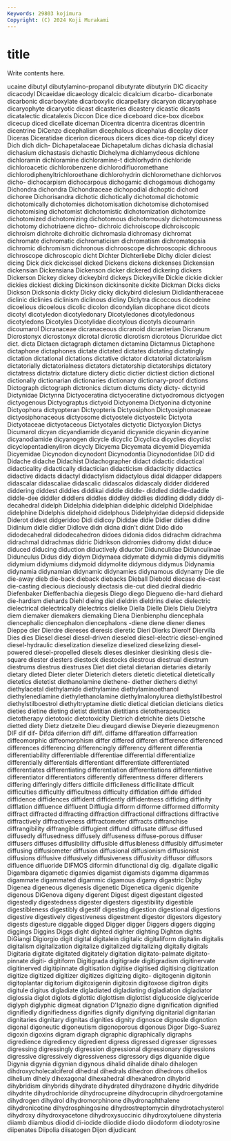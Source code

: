 ```yaml
---
Keywords: 29803 kojimura
Copyright: (C) 2024 Koji Murakami
---
```


# title

Write contents here.



ucaine dibutyl dibutylamino-propanol dibutyrate dibutyrin DIC
dicacity dicacodyl Dicaeidae dicaeology dicalcic dicalcium dicarbo- dicarbonate dicarbonic dicarboxylate
dicarboxylic dicarpellary dicaryon dicaryophase dicaryophyte dicaryotic dicast dicasteries dicastery dicastic
dicasts dicatalectic dicatalexis Diccon Dice dice diceboard dice-box dicebox dicecup
diced dicellate diceman Dicentra dicentra dicentras dicentrin dicentrine DiCenzo dicephalism
dicephalous dicephalus diceplay dicer Diceras Diceratidae dicerion dicerous dicers dices
dice-top dicetyl dicey Dich dich dich- Dichapetalaceae Dichapetalum dichas dichasia
dichasial dichasium dichastasis dichastic Dichelyma dichlamydeous dichlone dichloramin dichloramine dichloramine-t
dichlorhydrin dichloride dichloroacetic dichlorobenzene dichlorodifluoromethane dichlorodiphenyltrichloroethane dichlorohydrin dichloromethane dichlorvos dicho-
dichocarpism dichocarpous dichogamic dichogamous dichogamy Dichondra dichondra Dichondraceae dichopodial dichoptic
dichord dichoree Dichorisandra dichotic dichotically dichotomal dichotomic dichotomically dichotomies dichotomisation
dichotomise dichotomised dichotomising dichotomist dichotomistic dichotomization dichotomize dichotomized dichotomizing dichotomous
dichotomously dichotomousness dichotomy dichotriaene dichro- dichroic dichroiscope dichroiscopic dichroism dichroite
dichroitic dichromasia dichromasy dichromat dichromate dichromatic dichromaticism dichromatism dichromatopsia dichromic
dichromism dichronous dichrooscope dichrooscopic dichroous dichroscope dichroscopic dicht Dichter Dichterliebe
Dichy dicier diciest dicing Dick dick dickcissel dicked Dickens dickens
dickenses Dickensian dickensian Dickensiana Dickenson dicker dickered dickering dickers Dickerson
Dickey dickey dickeybird dickeys Dickeyville Dickie dickie dickier dickies dickiest
dicking Dickinson dickinsonite dickite Dickman Dicks dicks Dickson Dicksonia dickty
Dicky dicky dickybird diclesium Diclidantheraceae diclinic diclinies diclinism diclinous dicliny
Diclytra dicoccous dicodeine dicoelious dicoelous dicolic dicolon dicondylian dicophane dicot
dicots dicotyl dicotyledon dicotyledonary Dicotyledones dicotyledonous dicotyledons Dicotyles Dicotylidae dicotylous
dicotyls dicoumarin dicoumarol Dicranaceae dicranaceous dicranoid dicranterian Dicranum Dicrostonyx dicrostonyx
dicrotal dicrotic dicrotism dicrotous Dicruridae dict dict. dicta Dictaen dictagraph
dictamen dictamina Dictamnus Dictaphone dictaphone dictaphones dictate dictated dictates dictating
dictatingly dictation dictational dictations dictative dictator dictatorial dictatorialism dictatorially dictatorialness
dictators dictatorship dictatorships dictatory dictatress dictatrix dictature dictery dictic dictier
dictiest diction dictional dictionally dictionarian dictionaries dictionary dictionary-proof dictions Dictograph
dictograph dictronics dictum dictums dicty dicty- dictynid Dictynidae Dictynna Dictyoceratina
dictyoceratine dictyodromous dictyogen dictyogenous Dictyograptus dictyoid Dictyonema Dictyonina dictyonine Dictyophora
dictyopteran Dictyopteris Dictyosiphon Dictyosiphonaceae dictyosiphonaceous dictyosome dictyostele dictyostelic Dictyota Dictyotaceae
dictyotaceous Dictyotales dictyotic Dictyoxylon Dictys Dicumarol dicyan dicyandiamide dicyanid dicyanide
dicyanin dicyanine dicyanodiamide dicyanogen dicycle dicyclic Dicyclica dicyclies dicyclist dicyclopentadienyliron
dicycly Dicyema Dicyemata dicyemid Dicyemida Dicyemidae Dicynodon dicynodont Dicynodontia Dicynodontidae
DID did Didache didache Didachist Didachographer didact didactic didactical didacticality
didactically didactician didacticism didacticity didactics didactive didacts didactyl didactylism didactylous
didal didapper didappers didascalar didascaliae didascalic didascalos didascaly didder diddered
diddering diddest diddies diddikai diddle diddle- diddled diddle-daddle diddle-dee diddler
diddlers diddles diddley diddlies diddling diddly diddy di-decahedral didelph Didelphia
didelphian didelphic didelphid Didelphidae didelphine Didelphis didelphoid didelphous Didelphyidae didepsid
didepside Diderot didest didgeridoo Didi didicoy Dididae didie Didier didies
didine Didinium didle didler Didlove didn didna didn't didnt Dido
dido didodecahedral didodecahedron didoes didonia didos didrachm didrachma didrachmal didrachmas
didric Didrikson didromies didromy didst diduce diduced diducing diduction diductively
diductor Didunculidae Didunculinae Didunculus Didus didy didym Didymaea didymate didymia
didymis didymitis didymium didymiums didymoid didymolite didymous didymus Didynamia didynamia
didynamian didynamic didynamies didynamous didynamy Die die die-away dieb die-back
dieback diebacks Dieball Diebold diecase die-cast die-casting diecious dieciously diectasis
die-cut died diedral diedric Diefenbaker Dieffenbachia diegesis Diego diego Diegueno
die-hard diehard die-hardism diehards Diehl dieing diel dieldrin dieldrins dielec
dielectric dielectrical dielectrically dielectrics dielike Diella Dielle Diels Dielu Dielytra
diem diemaker diemakers diemaking Diena Dienbienphu diencephala diencephalic diencephalon diencephalons
-diene diene diener dienes Dieppe dier Dierdre diereses dieresis dieretic
Dieri Dierks Dierolf Diervilla Dies dies Diesel diesel diesel-driven dieseled
diesel-electric diesel-engined diesel-hydraulic dieselization dieselize dieselized dieselizing diesel-powered diesel-propelled diesels
dieses diesinker diesinking diesis die-square diester diesters diestock diestocks diestrous
diestrual diestrum diestrums diestrus diestruses Diet diet dietal dietarian dietaries
dietarily dietary dieted Dieter dieter Dieterich dieters dietetic dietetical dietetically
dietetics dietetist diethanolamine diethene- diether diethers diethyl diethylacetal diethylamide diethylamine
diethylaminoethanol diethylenediamine diethylethanolamine diethylmalonylurea diethylstilbestrol diethylstilboestrol diethyltryptamine dietic dietical dietician
dieticians dietics dieties dietine dieting dietist dietitian dietitians dietotherapeutics dietotherapy
dietotoxic dietotoxicity Dietrich dietrichite diets Dietsche dietted diety Dietz dietzeite
Dieu dieugard diewise Dieyerie diezeugmenon DIF dif dif- Difda diferrion
diff diff. diffame diffareation diffarreation diffeomorphic diffeomorphism differ differed differen
difference differenced differences differencing differencingly differency different differentia differentiability differentiable
differentiae differential differentialize differentially differentials differentiant differentiate differentiated differentiates differentiating
differentiation differentiations differentiative differentiator differentiators differently differentness differer differers differing
differingly differs difficile difficileness difficilitate difficult difficulties difficultly difficultness difficulty
diffidation diffide diffided diffidence diffidences diffident diffidently diffidentness diffiding diffinity
difflation diffluence diffluent Difflugia difform difforme difformed difformity diffract diffracted
diffracting diffraction diffractional diffractions diffractive diffractively diffractiveness diffractometer diffracts diffranchise
diffrangibility diffrangible diffugient diffund diffusate diffuse diffused diffusedly diffusedness diffusely
diffuseness diffuse-porous diffuser diffusers diffuses diffusibility diffusible diffusibleness diffusibly diffusimeter
diffusing diffusiometer diffusion diffusional diffusionism diffusionist diffusions diffusive diffusively diffusiveness
diffusivity diffusor diffusors difluence difluoride DIFMOS diformin difunctional dig dig.
digallate digallic Digambara digametic digamies digamist digamists digamma digammas digammate
digammated digammic digamous digamy digastric Digby Digenea digeneous digenesis digenetic
Digenetica digenic digenite digenous DiGenova digeny digerent Digest digest digestant
digested digestedly digestedness digester digesters digestibility digestible digestibleness digestibly digestif
digesting digestion digestional digestions digestive digestively digestiveness digestment digestor digestors
digestory digests digesture diggable digged Digger digger Diggers diggers digging
diggings Diggins Diggs dight dighted dighter dighting Dighton dights DiGiangi
Digiorgio digit digital digitalein digitalic digitaliform digitalin digitalis digitalism digitalization
digitalize digitalized digitalizing digitally digitals Digitaria digitate digitated digitately digitation
digitato-palmate digitato-pinnate digiti- digitiform Digitigrada digitigrade digitigradism digitinervate digitinerved digitipinnate
digitisation digitise digitised digitising digitization digitize digitized digitizer digitizes digitizing
digito- digitogenin digitonin digitoplantar digitorium digitoxigenin digitoxin digitoxose digitron digits
digitule digitus digladiate digladiated digladiating digladiation digladiator diglossia diglot diglots
diglottic diglottism diglottist diglucoside diglyceride diglyph diglyphic digmeat dignation D'Ignazio
digne dignification dignified dignifiedly dignifiedness dignifies dignify dignifying dignitarial dignitarian
dignitaries dignitary dignitas dignities dignity dignosce dignosle dignotion digonal digoneutic
digoneutism digonoporous digonous Digor Digo-Suarez digoxin digoxins digram digraph digraphic
digraphically digraphs digredience digrediency digredient digress digressed digresser digresses digressing
digressingly digression digressional digressionary digressions digressive digressively digressiveness digressory digs
diguanide digue Digynia digynia digynian digynous dihalid dihalide dihalo dihalogen
dihdroxycholecalciferol dihedral dihedrals dihedron dihedrons dihelios dihelium dihely dihexagonal dihexahedral
dihexahedron dihybrid dihybridism dihybrids dihydrate dihydrated dihydrazone dihydric dihydride dihydrite
dihydrochloride dihydrocupreine dihydrocuprin dihydroergotamine dihydrogen dihydrol dihydromorphinone dihydronaphthalene dihydronicotine dihydrosphingosine
dihydrostreptomycin dihydrotachysterol dihydroxy dihydroxyacetone dihydroxysuccinic dihydroxytoluene dihysteria diiamb diiambus diiodid
di-iodide diiodide diiodo diiodoform diiodotyrosine diipenates Diipolia diisatogen Dijon dijudicant
